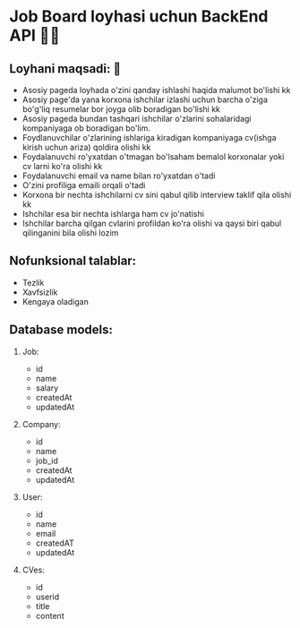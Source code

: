# Job Board loyhasi uchun BackEnd API 👨‍🎓

## Loyhani maqsadi: 🎯
- Asosiy pageda loyhada o'zini qanday ishlashi haqida malumot bo'lishi kk
- Asosiy page'da yana korxona ishchilar izlashi uchun barcha o'ziga bo'g'liq resumelar bor joyga olib boradigan bo'lishi kk
- Asosiy pageda bundan tashqari ishchilar o'zlarini sohalaridagi kompaniyaga ob boradigan bo'lim.
- Foydlanuvchilar o'zlarining ishlariga kiradigan kompaniyaga cv(ishga kirish uchun ariza) qoldira olishi kk
- Foydalanuvchi ro'yxatdan o'tmagan bo'lsaham bemalol korxonalar yoki cv larni ko'ra olishi kk
- Foydalanuvchi email va name bilan ro'yxatdan o'tadi
- O'zini profiliga emaili orqali o'tadi
- Korxona bir nechta ishchilarni cv sini qabul qilib interview taklif qila olishi kk
- Ishchilar esa bir nechta ishlarga ham cv jo'natishi 
- Ishchilar barcha qilgan cvlarini profildan ko'ra olishi va qaysi biri qabul qilinganini bila olishi lozim


## Nofunksional talablar:
- Tezlik
- Xavfsizlik
- Kengaya oladigan


## Database models:

1. Job:
    - id
    - name
    - salary
    - createdAt
    - updatedAt

2. Company:
    - id 
    - name
    - job_id
    - createdAt
    - updatedAt

3. User:
    - id 
    - name
    - email
    - createdAT
    - updatedAt

4. CVes:
    - id
    - userid
    - title
    - content





